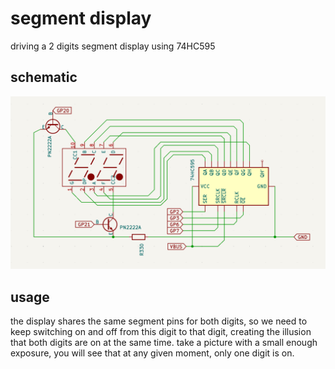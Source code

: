 # segment display
driving a 2 digits segment display using 74HC595
## schematic
![schematic](schematic.png)
## usage
the display shares the same segment pins for both digits, so we need to keep switching on and off from this digit to that digit, creating the illusion that both digits are on at the same time. take a picture with a small enough exposure, you will see that at any given moment, only one digit is on.
